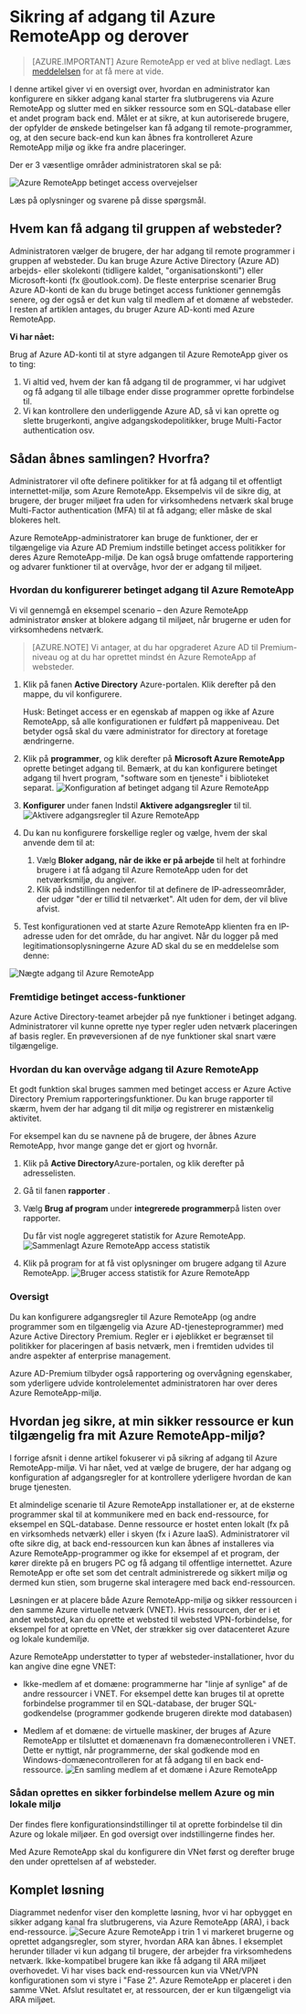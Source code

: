 
<properties 
    pageTitle="Sikring af adgang til Azure RemoteApp og derover | Microsoft Azure"
    description="Få mere at vide hvordan sikker adgang til Azure RemoteApp ved hjælp af betinget adgang i Azure Active Directory"
    services="remoteapp"
    documentationCenter="" 
    authors="piotrci" 
    manager="mbaldwin" />

<tags 
    ms.service="remoteapp" 
    ms.workload="compute" 
    ms.tgt_pltfrm="na" 
    ms.devlang="na" 
    ms.topic="article" 
    ms.date="08/15/2016" 
    ms.author="elizapo" />

# <a name="securing-access-to-azure-remoteapp-and-beyond"></a>Sikring af adgang til Azure RemoteApp og derover

> [AZURE.IMPORTANT]
> Azure RemoteApp er ved at blive nedlagt. Læs [meddelelsen](https://go.microsoft.com/fwlink/?linkid=821148) for at få mere at vide.

I denne artikel giver vi en oversigt over, hvordan en administrator kan konfigurere en sikker adgang kanal starter fra slutbrugerens via Azure RemoteApp og slutter med en sikker ressource som en SQL-database eller et andet program back end. Målet er at sikre, at kun autoriserede brugere, der opfylder de ønskede betingelser kan få adgang til remote-programmer, og, at den secure back-end kun kan åbnes fra kontrolleret Azure RemoteApp miljø og ikke fra andre placeringer.

Der er 3 væsentlige områder administratoren skal se på:

![Azure RemoteApp betinget access overvejelser](./media/remoteapp-secureaccess/ra-conditionalenvironment.png)

Læs på oplysninger og svarene på disse spørgsmål.

## <a name="who-can-access-the-collection"></a>Hvem kan få adgang til gruppen af websteder?
Administratoren vælger de brugere, der har adgang til remote programmer i gruppen af websteder. Du kan bruge Azure Active Directory (Azure AD) arbejds- eller skolekonti (tidligere kaldet, "organisationskonti") eller Microsoft-konti (fx @outlook.com). De fleste enterprise scenarier Brug Azure AD-konti de kan du bruge betinget access funktioner gennemgås senere, og der også er det kun valg til medlem af et domæne af websteder. I resten af artiklen antages, du bruger Azure AD-konti med Azure RemoteApp.

**Vi har nået:**

Brug af Azure AD-konti til at styre adgangen til Azure RemoteApp giver os to ting:

1.  Vi altid ved, hvem der kan få adgang til de programmer, vi har udgivet og få adgang til alle tilbage ender disse programmer oprette forbindelse til.
2.  Vi kan kontrollere den underliggende Azure AD, så vi kan oprette og slette brugerkonti, angive adgangskodepolitikker, bruge Multi-Factor authentication osv. 

## <a name="how-is-the-collection-accessed-from-where"></a>Sådan åbnes samlingen? Hvorfra?
Administratorer vil ofte definere politikker for at få adgang til et offentligt internettet-miljø, som Azure RemoteApp. Eksempelvis vil de sikre dig, at brugere, der bruger miljøet fra uden for virksomhedens netværk skal bruge Multi-Factor authentication (MFA) til at få adgang; eller måske de skal blokeres helt.

Azure RemoteApp-administratorer kan bruge de funktioner, der er tilgængelige via Azure AD Premium indstille betinget access politikker for deres Azure RemoteApp-miljø. De kan også bruge omfattende rapportering og advarer funktioner til at overvåge, hvor der er adgang til miljøet.

### <a name="how-to-set-up-conditional-access-for-azure-remoteapp"></a>Hvordan du konfigurerer betinget adgang til Azure RemoteApp
Vi vil gennemgå en eksempel scenario – den Azure RemoteApp administrator ønsker at blokere adgang til miljøet, når brugerne er uden for virksomhedens netværk.

>[AZURE.NOTE] Vi antager, at du har opgraderet Azure AD til Premium-niveau og at du har oprettet mindst én Azure RemoteApp af websteder.

1.  Klik på fanen **Active Directory** Azure-portalen. Klik derefter på den mappe, du vil konfigurere.

    Husk: Betinget access er en egenskab af mappen og ikke af Azure RemoteApp, så alle konfigurationen er fuldført på mappeniveau. Det betyder også skal du være administrator for directory at foretage ændringerne.

2.  Klik på **programmer**, og klik derefter på **Microsoft Azure RemoteApp** oprette betinget adgang til. Bemærk, at du kan konfigurere betinget adgang til hvert program, "software som en tjeneste" i biblioteket separat.
![Konfiguration af betinget adgang til Azure RemoteApp](./media/remoteapp-secureaccess/ra-conditionalaccessscreen.png)
 

3.  **Konfigurer** under fanen Indstil **Aktivere adgangsregler** til til.
![Aktivere adgangsregler til Azure RemoteApp](./media/remoteapp-secureaccess/ra-enableaccessrules.png)
 

4.  Du kan nu konfigurere forskellige regler og vælge, hvem der skal anvende dem til at:

    1. Vælg **Bloker adgang, når de ikke er på arbejde** til helt at forhindre brugere i at få adgang til Azure RemoteApp uden for det netværksmiljø, du angiver.
    2. Klik på indstillingen nedenfor til at definere de IP-adresseområder, der udgør "der er tillid til netværket". Alt uden for dem, der vil blive afvist.

5.  Test konfigurationen ved at starte Azure RemoteApp klienten fra en IP-adresse uden for det område, du har angivet. Når du logger på med legitimationsoplysningerne Azure AD skal du se en meddelelse som denne:

![Nægte adgang til Azure RemoteApp](./media/remoteapp-secureaccess/ra-accessdenied.png)
 

### <a name="future-conditional-access-features"></a>Fremtidige betinget access-funktioner 
Azure Active Directory-teamet arbejder på nye funktioner i betinget adgang. Administratorer vil kunne oprette nye typer regler uden netværk placeringen af basis regler. En prøveversionen af de nye funktioner skal snart være tilgængelige.

### <a name="how-to-monitor-access-to-azure-remoteapp"></a>Hvordan du kan overvåge adgang til Azure RemoteApp
Et godt funktion skal bruges sammen med betinget access er Azure Active Directory Premium rapporteringsfunktioner. Du kan bruge rapporter til skærm, hvem der har adgang til dit miljø og registrerer en mistænkelig aktivitet.

For eksempel kan du se navnene på de brugere, der åbnes Azure RemoteApp, hvor mange gange det er gjort og hvornår.

1.  Klik på **Active Directory**Azure-portalen, og klik derefter på adresselisten.

2.  Gå til fanen **rapporter** .

3.  Vælg **Brug af program** under **integrerede programmer**på listen over rapporter.

    Du får vist nogle aggregeret statistik for Azure RemoteApp. 
![Sammenlagt Azure RemoteApp access statistik](./media/remoteapp-secureaccess/ra-accessstats.png)
 
5.  Klik på program for at få vist oplysninger om brugere adgang til Azure RemoteApp.
![Bruger access statistik for Azure RemoteApp](./media/remoteapp-secureaccess/ra-userstats.png)
 
### <a name="summary"></a>Oversigt
Du kan konfigurere adgangsregler til Azure RemoteApp (og andre programmer som en tilgængelig via Azure AD-tjenesteprogrammer) med Azure Active Directory Premium. Regler er i øjeblikket er begrænset til politikker for placeringen af basis netværk, men i fremtiden udvides til andre aspekter af enterprise management.

Azure AD-Premium tilbyder også rapportering og overvågning egenskaber, som yderligere udvide kontrolelementet administratoren har over deres Azure RemoteApp-miljø.

## <a name="how-do-i-make-sure-my-secure-resource-is-accessible-only-from-my-azure-remoteapp-environment"></a>Hvordan jeg sikre, at min sikker ressource er kun tilgængelig fra mit Azure RemoteApp-miljø?
I forrige afsnit i denne artikel fokuserer vi på sikring af adgang til Azure RemoteApp-miljø. Vi har nået, ved at vælge de brugere, der har adgang og konfiguration af adgangsregler for at kontrollere yderligere hvordan de kan bruge tjenesten.

Et almindelige scenarie til Azure RemoteApp installationer er, at de eksterne programmer skal til at kommunikere med en back end-ressource, for eksempel en SQL-database. Denne ressource er hostet enten lokalt (fx på en virksomheds netværk) eller i skyen (fx i Azure IaaS). Administratorer vil ofte sikre dig, at back end-ressourcen kun kan åbnes af installeres via Azure RemoteApp-programmer og ikke for eksempel af et program, der kører direkte på en brugers PC og få adgang til offentlige internettet. Azure RemoteApp er ofte set som det centralt administrerede og sikkert miljø og dermed kun stien, som brugerne skal interagere med back end-ressourcen.

Løsningen er at placere både Azure RemoteApp-miljø og sikker ressourcen i den samme Azure virtuelle netværk (VNET). Hvis ressourcen, der er i et andet websted, kan du oprette et websted til websted VPN-forbindelse, for eksempel for at oprette en VNet, der strækker sig over datacenteret Azure og lokale kundemiljø.

Azure RemoteApp understøtter to typer af websteder-installationer, hvor du kan angive dine egne VNET:

-   Ikke-medlem af et domæne: programmerne har "linje af synlige" af de andre ressourcer i VNET. For eksempel dette kan bruges til at oprette forbindelse programmer til en SQL-database, der bruger SQL-godkendelse (programmer godkende brugeren direkte mod databasen)

-   Medlem af et domæne: de virtuelle maskiner, der bruges af Azure RemoteApp er tilsluttet et domænenavn fra domænecontrolleren i VNET. Dette er nyttigt, når programmerne, der skal godkende mod en Windows-domænecontrolleren for at få adgang til en back end-ressource.
![En samling medlem af et domæne i Azure RemoteApp](./media/remoteapp-secureaccess/ra-domainjoined.png)
 
### <a name="how-to-create-a-secure-connection-between-azure-and-my-on-premises-environment"></a>Sådan oprettes en sikker forbindelse mellem Azure og min lokale miljø
Der findes flere konfigurationsindstillinger til at oprette forbindelse til din Azure og lokale miljøer. En god oversigt over indstillingerne findes her.

Med Azure RemoteApp skal du konfigurere din VNet først og derefter bruge den under oprettelsen af af websteder. 

## <a name="the-complete-solution"></a>Komplet løsning
Diagrammet nedenfor viser den komplette løsning, hvor vi har opbygget en sikker adgang kanal fra slutbrugerens, via Azure RemoteApp (ARA), i back end-ressource.
![Secure Azure RemoteApp](./media/remoteapp-secureaccess/ra-secureoverview.png) i trin 1 vi markeret brugerne og oprettet adgangsregler, som styrer, hvordan ARA kan åbnes. I eksemplet herunder tillader vi kun adgang til brugere, der arbejder fra virksomhedens netværk. Ikke-kompatibel brugere kan ikke få adgang til ARA miljøet overhovedet.
Vi har vises back end-ressourcen kun via VNet/VPN konfigurationen som vi styre i "Fase 2". Azure RemoteApp er placeret i den samme VNet. Afslut resultatet er, at ressourcen, der er kun tilgængeligt via ARA miljøet.


